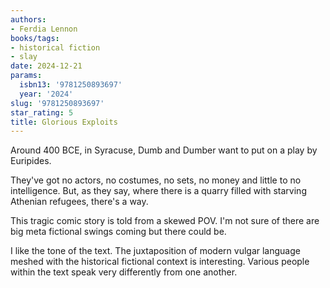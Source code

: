 ```yaml
---
authors:
- Ferdia Lennon
books/tags:
- historical fiction
- slay
date: 2024-12-21
params:
  isbn13: '9781250893697'
  year: '2024'
slug: '9781250893697'
star_rating: 5
title: Glorious Exploits
---
```


Around 400 BCE, in Syracuse, Dumb and Dumber want to put on a play by Euripides.

They've got no actors, no costumes, no sets, no money and little to no intelligence. But, as they say, where there is a quarry filled with starving Athenian refugees, there's a way.


<!--more-->

This tragic comic story is told from a skewed POV. I'm not sure of there are big meta fictional swings coming but there could be.

I like the tone of the text. The juxtaposition of modern vulgar language meshed with the historical fictional context is interesting. Various people within the text speak very differently from one another.